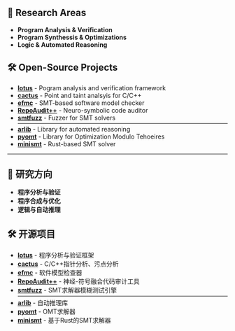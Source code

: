 ## 🔬 Research Areas

- **Program Analysis & Verification**
- **Program Synthessis & Optimizations**
- **Logic & Automated Reasoning**
  
## 🛠️ Open-Source Projects

- **[lotus](https://github.com/ZJU-Automated-Reasoning-Group/lotus)**  - Pogram analysis and verification framework
- **[cactus](https://github.com/ZJU-Automated-Reasoning-Group/cactus)** - Point and taint analsyis for C/C++ 
- **[efmc](https://github.com/ZJU-Automated-Reasoning-Group/efmc)**    -  SMT-based software model checker
- **[RepoAudit++](https://github.com/ZJU-Automated-Reasoning-Group/RepoAudit)** - Neuro-symbolic code auditor
- **[smtfuzz](https://github.com/ZJU-Automated-Reasoning-Group/smtfuzz)**  - Fuzzer for SMT solvers
    <hr style="margin: 4px 0;">
- **[arlib](https://github.com/ZJU-Automated-Reasoning-Group/arlib)**  - Library for automated reasoning
- **[pyomt](https://github.com/ZJU-Automated-Reasoning-Group/pyomt)** - Library for Optimization Modulo Tehoeires
- **[minismt](https://github.com/ZJU-Automated-Reasoning-Group/minismt)** - Rust-based SMT solver


-----------------------------

## 🔬 研究方向

- **程序分析与验证**
- **程序合成与优化**
- **逻辑与自动推理**

## 🛠️ 开源项目

- **[lotus](https://github.com/ZJU-Automated-Reasoning-Group/lotus)**  - 程序分析与验证框架
- **[cactus](https://github.com/ZJU-Automated-Reasoning-Group/cactus)** - C/C++指针分析、污点分析 
- **[efmc](https://github.com/ZJU-Automated-Reasoning-Group/efmc)**    - 软件模型检查器
- **[RepoAudit++](https://github.com/ZJU-Automated-Reasoning-Group/RepoAudit)** - 神经-符号融合代码审计工具
- **[smtfuzz](https://github.com/ZJU-Automated-Reasoning-Group/smtfuzz)** - SMT求解器模糊测试引擎
      <hr style="margin: 4px 0;">
- **[arlib](https://github.com/ZJU-Automated-Reasoning-Group/arlib)**  - 自动推理库
- **[pyomt](https://github.com/ZJU-Automated-Reasoning-Group/pyomt)** - OMT求解器
- **[minismt](https://github.com/ZJU-Automated-Reasoning-Group/minismt)** - 基于Rust的SMT求解器



